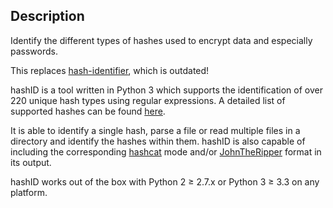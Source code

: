 ## Description
Identify the different types of hashes used to encrypt data and especially passwords.

This replaces [hash-identifier](http://code.google.com/p/hash-identifier/), which is outdated!

hashID is a tool written in Python 3 which supports the identification of over 220 unique hash types using regular expressions. A detailed list of supported hashes can be found [here](https://github.com/psypanda/hashID/blob/master/doc/HASHINFO.xlsx).

It is able to identify a single hash, parse a file or read multiple files in a directory and identify the hashes within them. hashID is also capable of including the corresponding [hashcat](https://hashcat.net/oclhashcat/) mode and/or [JohnTheRipper](http://www.openwall.com/john/) format in its output.

hashID works out of the box with Python 2 ≥ 2.7.x or Python 3 ≥ 3.3 on any platform.
